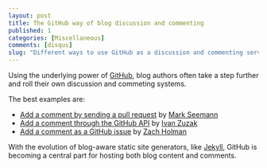 ```yaml
---
layout: post
title: The GitHub way of blog discussion and commenting
published: 1
categories: [Miscellaneous]
comments: [disqus]
slug: "Different ways to use GitHub as a discussion and commenting service."
---
```


Using the underlying power of [GitHub](http://github.com/), blog authors often take a step further and roll their own discussion and commeting systems.

The best examples are:

 * [Add a comment by sending a pull request](http://blog.ploeh.dk/2013/03/03/moving-the-blog-to-jekyll/) by [Mark Seemann](http://blog.ploeh.dk/)
 * [Add a comment through the GitHub API](http://ivanzuzak.info/2011/02/18/github-hosted-comments-for-github-hosted-blogs.html) by [Ivan Zuzak](http://ivanzuzak.info)
 * [Add a comment as a GitHub issue](https://github.com/holman/feedback) by [Zach Holman](http://zachholman.com/)

With the evolution of blog-aware static site generators, like [Jekyll](http://jekyllrb.com/), GitHub is becoming a central part for hosting both blog content and comments.